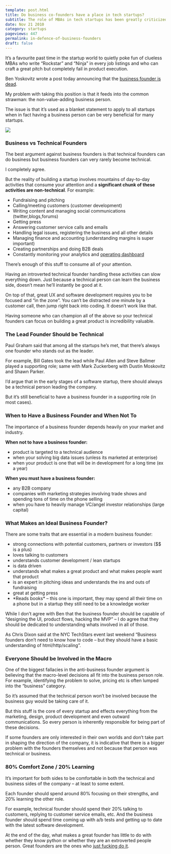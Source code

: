 ```yaml
---
template: post.html
title: Do business co-founders have a place in tech startups?
subtitle: The role of MBAs in tech startups has been greatly criticized as non-value-adding, but that doesn't mean all business founders are bad
date: Nov 21 2010
category: startups
pageviews: 447
permalink: in-defence-of-business-founders
draft: false
---
```


It’s a favourite past time in the startup world to quietly poke fun of clueless MBAs who write “Rockstar” and “Ninja” in every job listings and who can craft a great pitch but completely fail in product execution.

Ben Yoskovitz wrote a post today announcing that the [business founder is dead](http://www.instigatorblog.com/the-death-of-the-business-founder/2010/11/24/).

My problem with taking this position is that it feeds into the common strawman: the non-value-adding business person.

The issue is that it’s used as a blanket statement to apply to all startups when in fact having a business person can be very beneficial for many startups.

![](http://imgur.com/pfAdG.png)

### Business vs Technical Founders

The best argument against business founders is that technical founders can do business but business founders can very rarely become technical.

I completely agree.

But the reality of building a startup involves mountains of day-to-day activities that consume your attention and a **significant chunk of these activities are non-technical**. For example:

- Fundraising and pitching
- Calling/meeting customers (customer development)
- Writing content and managing social communications (twitter,blogs,forums)
- Getting press
- Answering customer service calls and emails
- Handling legal issues, registering the business and all other details
- Managing finance and accounting (understanding margins is super important)
- Creating partnerships and doing B2B deals
- Constantly monitoring your analytics and [operating dashboard](http://davidcancel.com/data-driven-startups/)

There’s enough of this stuff to consume all of your attention.

Having an introverted technical founder handling these activities can slow everything down. Just because a technical person can learn the business side, doesn’t mean he’ll instantly be good at it.

On top of that, great UX and software development requires you to be focused and “in the zone”. You can’t be distracted one minute by a customer call, then jump right back into coding. It doesn’t work like that.

Having someone who can champion all of the above so your technical founders can focus on building a great product is incredibility valuable.

### The Lead Founder Should be Technical

Paul Graham said that among all the startups he’s met, that there’s always one founder who stands out as the leader.

For example, Bill Gates took the lead while Paul Allen and Steve Ballmer played a supporting role; same with Mark Zuckerberg with Dustin Moskovitz and Shawn Parker.

I’d argue that in the early stages of a software startup, there should always be a technical person leading the company.

But it’s still beneficial to have a business founder in a supporting role (in most cases).

### When to Have a Business Founder and When Not To

The importance of a business founder depends heavily on your market and industry.

**When not to have a business founder:**

- product is targeted to a technical audience
- when your solving big data issues (unless its marketed at enterprise)
- when your product is one that will be in development for a long time (ex a year)

**When you must have a business founder:**

- any B2B company
- companies with marketing strategies involving trade shows and spending tons of time on the phone selling
- when you have to heavily manage VC/angel investor relationships (large capital)

### What Makes an Ideal Business Founder?

There are some traits that are essential in a modern business founder:

- strong connections with potential customers, partners or investors ($$ is a plus)
- loves talking to customers
- understands customer development / lean startups
- is data driven
- understands what makes a great product and what makes people want that product
- is an expert in pitching ideas and understands the ins and outs of fundraising
- great at getting press
- \*Reads books\* – this one is important, they may spend all their time on a phone but in a startup they still need to be a knowledge worker 

While I don’t agree with Ben that the business founder should be capable of “designing the UI, product flows, hacking the MVP” – I do agree that they should be dedicated to understanding whats involved in all of those.

As Chris Dixon said at the NYC TechStars event last weekend “Business founders don’t need to know how to code – but they should have a basic understanding of html/http/scaling”.

### Everyone Should be Involved in the Macro

One of the biggest fallacies in the anti-business founder argument is believing that the macro-level decisions all fit into the business person role. For example, identifying the problem to solve, pricing etc is often lumped into the “business” category.

So it’s assumed that the technical person won’t be involved because the business guy would be taking care of it.

But this stuff is the core of every startup and effects everything from the marketing, design, product development and even outward communications. So every person is inherently responsible for being part of these decisions.

If some founders are only interested in their own worlds and don’t take part in shaping the direction of the company, it is indicative that there is a bigger problem with the founders themselves and not because that person was technical or business.

### 80% Comfort Zone / 20% Learning

It’s important for both sides to be comfortable in both the technical and business sides of the company – at least to some extent.

Each founder should spend around 80% focusing on their strengths, and 20% learning the other role.

For example, technical founder should spend their 20% talking to customers, replying to customer service emails, etc. And the business founder should spend time coming up with a/b tests and getting up to date with the latest software development.

At the end of the day, what makes a great founder has little to do with whether they know python or whether they are an extroverted people person. Great founders are the ones who [just fucking do it](http://www.cloudave.com/1171/what-makes-an-entrepreneur-four-letters-jfdi/).

  
